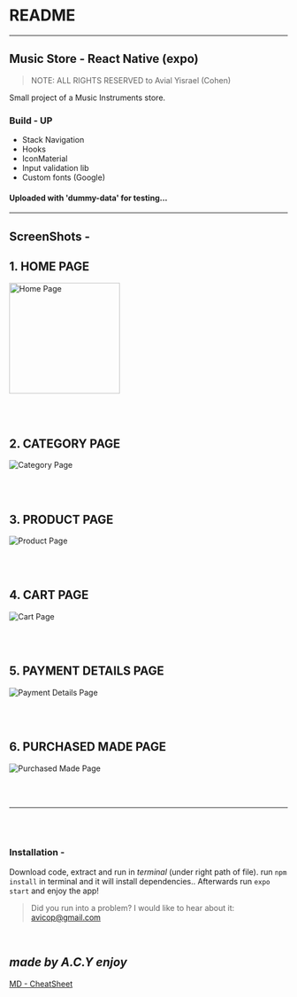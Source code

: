 # README
---
## Music Store - React Native (expo)

> NOTE: ALL RIGHTS RESERVED to Avial Yisrael (Cohen)

Small project of a Music Instruments store. 

### Build - UP
- Stack Navigation
- Hooks
- IconMaterial
- Input validation lib 
- Custom fonts (Google)

#### Uploaded with 'dummy-data' for testing...

---

## ScreenShots - 
## **1. HOME PAGE**

<img style="width:200px" style src="./assets/screenshots/HomePage.jpg" title="Home Page" />

<br><br>

## **2. CATEGORY PAGE**

<img style src="./assets/screenshots/CategoryPage.jpg" title="Category Page" />

<br><br>

## **3. PRODUCT PAGE**

<img style src="./assets/screenshots/ProductPage.jpg" title="Product Page" />

<br><br>

## **4. CART PAGE**

<img style src="./assets/screenshots/CartPage.jpg" title="Cart Page" />

<br><br>

## **5. PAYMENT DETAILS PAGE**

<img style src="./assets/screenshots/PaymentDetailsPage.jpg" title="Payment Details Page" />

<br><br>

## **6. PURCHASED MADE PAGE**

<img style src="./assets/screenshots/PurachasedMadePage.jpg" title="Purchased Made Page" />

<br><br>

---

<br><br>


### Installation - 

Download code, extract and run in *terminal* (under right path of file).
run `npm install` in terminal and it will install dependencies..
Afterwards run `expo start` and enjoy the app!

>Did you run into a problem? I would like to hear about it: avicop@gmail.com

<br>

**_made by A.C.Y enjoy_**
---

[MD - CheatSheet](./assets/md-CheatSheet.png)

